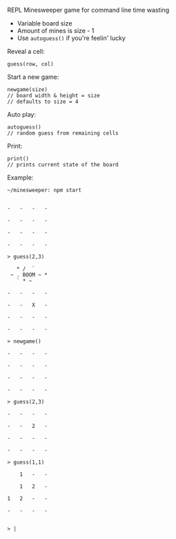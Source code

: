 REPL Minesweeper game for command line time wasting

* Variable board size
* Amount of mines is size - 1
* Use `autoguess()` if you're feelin' lucky


Reveal a cell:
```
guess(row, col)
```
Start a new game:
```
newgame(size)
// board width & height = size
// defaults to size = 4
```
Auto play:
```
autoguess()
// random guess from remaining cells
```
Print:
```
print()
// prints current state of the board
```

Example:
```
~/minesweeper: npm start


-   -   -   -

-   -   -   -

-   -   -   -

-   -   -   -

> guess(2,3)

   * /  `
 ~ . BOOM ~ *
   ` * ~

-   -   -   -

-   -   X   -

-   -   -   -

-   -   -   -

> newgame()

-   -   -   -

-   -   -   -

-   -   -   -

-   -   -   -

> guess(2,3)

-   -   -   -

-   -   2   -

-   -   -   -

-   -   -   -

> guess(1,1)

    1   -   -

    1   2   -

1   2   -   -

-   -   -   -


> |

```
